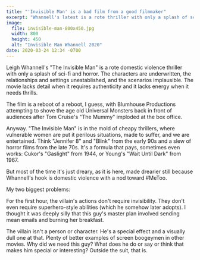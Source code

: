 ```yaml
---
title: "'Invisible Man' is a bad film from a good filmmaker"
excerpt: "Whannell's latest is a rote thriller with only a splash of sci-fi and horror."
image:
  file: invisible-man-800x450.jpg
  width: 800
  height: 450
  alt: "Invisible Man Whannell 2020"
date: 2020-03-24 12:34 -0700
---
```


Leigh Whannell's "The Invisible Man" is a rote domestic violence thriller with only a splash of sci-fi and horror. The characters are underwritten, the relationships and settings unestablished, and the scenarios implausible. The movie lacks detail when it requires authenticity and it lacks energy when it needs thrills.

The film is a reboot of a reboot, I guess, with Blumhouse Productions attempting to shove the age old Universal Monsters back in front of audiences after Tom Cruise's "The Mummy" imploded at the box office.

Anyway. "The Invisible Man" is in the mold of cheapy thrillers, where vulnerable women are put it perilous situations, made to suffer, and we are entertained. Think "Jennifer 8" and "Blink" from the early 90s and a slew of horror films from the late 70s. It's a formula that pays, sometimes even works: Cukor's "Gaslight" from 1944, or Young's "Wait Until Dark" from 1967.

But most of the time it's just dreary, as it is here, made drearier still because Whannell's hook is domestic violence with a nod toward #MeToo.

My two biggest problems:

For the first hour, the villain's actions don't require invisibility. They don't even require superhero-style abilities (which he somehow later adopts). I thought it was deeply silly that this guy's master plan involved sending mean emails and burning her breakfast.

The villain isn't a person or character. He's a special effect and a visually dull one at that. Plenty of better examples of screen boogeymen in other movies. Why did we need this guy? What does he do or say or think that makes him special or interesting? Outside the suit, that is.
